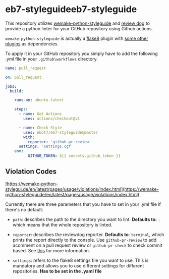# eb7-styleguide**eb7-styleguide** 

This repository utilizes [wemake-python-styleguide](https://github.com/wemake-services/wemake-python-styleguide) and [review dog](https://github.com/reviewdog/reviewdog) to provide a python linter for your GitHub repository using Github actions.  

`wemake-python-styleguide` is actually a [flake8](http://flake8.pycqa.org/en/latest/) plugin with [some other plugins](https://wemake-python-stylegui.de/en/latest/pages/usage/violations/index.html#external-plugins) as dependencies.  

To apply it in your GitHub repository you simply have to add the following .yml file in your `.github\workflows` directory.  

``` yaml
name: pull_request

on: pull_request

jobs:
  build:

    runs-on: ubuntu-latest

    steps:
      - name: Get Actions
        uses: actions/checkout@v1

      - name: Check Style
        uses: ebot7/eb7-styleguide@master
        with:
          reporter: 'github-pr-review'
	  settings: 'settings.cgf'
	env:
          GITHUB_TOKEN: ${{ secrets.github_token }}
```

## __Violation Codes__

[https://wemake-python-stylegui.de/en/latest/pages/usage/violations/index.html](https://wemake-python-stylegui.de/en/latest/pages/usage/violations/index.html)  

Currently there are three parameters that you have to set in your .yml file if there's no default:  

- `path`: describes the path to the directory you want to lint. **Defaults to:** `.` which means that the whole repository is linted.

- `reporter`: describes the reviewdog reporter. __Defaults to__: `terminal`, which prints the report directly to the console. Use `github-pr-review` to add acomment on a pull request review or `github-pr-check` to check commit based. See [this](https://github.com/reviewdog/reviewdog#reporters) for more information.

- `settings`: refers to the flake8 settings file you want to use. This is mandatory and allows you to use different settings for different repositories. __Has to be set in the .yaml file__

  

